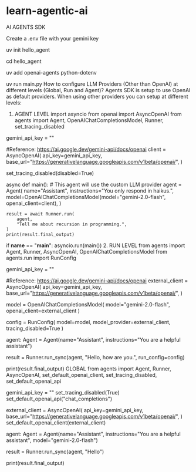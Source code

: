 # learn-agentic-ai
AI AGENTS SDK


Create a .env file with your gemini key

uv init hello_agent

cd hello_agent

uv add openai-agents python-dotenv

uv run main.py
How to configure LLM Providers (Other than OpenAI) at different levels (Global, Run and Agent)?
Agents SDK is setup to use OpenAI as default providers. When using other providers you can setup at different levels:

1. AGENT LEVEL
import asyncio
from openai import AsyncOpenAI
from agents import Agent, OpenAIChatCompletionsModel, Runner, set_tracing_disabled

gemini_api_key = ""

#Reference: https://ai.google.dev/gemini-api/docs/openai
client = AsyncOpenAI(
    api_key=gemini_api_key,
    base_url="https://generativelanguage.googleapis.com/v1beta/openai/",
)

set_tracing_disabled(disabled=True)

async def main():
    # This agent will use the custom LLM provider
    agent = Agent(
        name="Assistant",
        instructions="You only respond in haikus.",
        model=OpenAIChatCompletionsModel(model="gemini-2.0-flash", openai_client=client),
    )

    result = await Runner.run(
        agent,
        "Tell me about recursion in programming.",
    )
    print(result.final_output)


if __name__ == "__main__":
    asyncio.run(main())
2. RUN LEVEL
from agents import Agent, Runner, AsyncOpenAI, OpenAIChatCompletionsModel
from agents.run import RunConfig

gemini_api_key = ""

#Reference: https://ai.google.dev/gemini-api/docs/openai
external_client = AsyncOpenAI(
    api_key=gemini_api_key,
    base_url="https://generativelanguage.googleapis.com/v1beta/openai/",
)

model = OpenAIChatCompletionsModel(
    model="gemini-2.0-flash",
    openai_client=external_client
)

config = RunConfig(
    model=model,
    model_provider=external_client,
    tracing_disabled=True
)

agent: Agent = Agent(name="Assistant", instructions="You are a helpful assistant")

result = Runner.run_sync(agent, "Hello, how are you.", run_config=config)

print(result.final_output)
GLOBAL
from agents import Agent, Runner, AsyncOpenAI, set_default_openai_client, set_tracing_disabled, set_default_openai_api

gemini_api_key = ""
set_tracing_disabled(True)
set_default_openai_api("chat_completions")

external_client = AsyncOpenAI(
    api_key=gemini_api_key,
    base_url="https://generativelanguage.googleapis.com/v1beta/openai/",
)
set_default_openai_client(external_client)

agent: Agent = Agent(name="Assistant", instructions="You are a helpful assistant", model="gemini-2.0-flash")

result = Runner.run_sync(agent, "Hello")

print(result.final_output)
